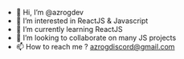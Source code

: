 - 👋 Hi, I’m @azrogdev
- 👀 I’m interested in ReactJS & Javascript
- 🌱 I’m currently learning ReactJS
- 💞️ I’m looking to collaborate on many JS projects
- 📫 How to reach me ? azrogdiscord@gmail.com

